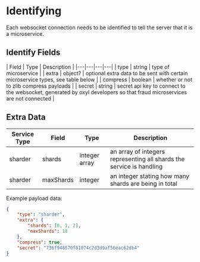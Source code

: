 # Identifying

Each websocket connection needs to be identified to tell the server that it is a microservice.

## Identify Fields

| Field | Type | Description |
|---|---|---|---|
| type | string | type of microservice |
| extra | object? | optional extra data to be sent with certain microservice types, see table below |
| compress | boolean | whether or not to zlib compress payloads |
| secret | string | secret api key to connect to the websocket, generated by oxyl developers so that fraud microservices are not connected |

## Extra Data

| Service Type | Field | Type | Description | 
|---|---|---|---|
| sharder | shards | integer array | an array of integers representing all shards the service is handling |
| sharder | maxShards | integer | an integer stating how many shards are being in total |

Example payload data:

```json
{
	"type": "sharder",
	"extra": {
		"shards": [0, 1, 2],
		"maxShards": 18
	},
	"compress": true,
	"secret": "736f948570f81074c2d3d9af56eac62db4"
}
```